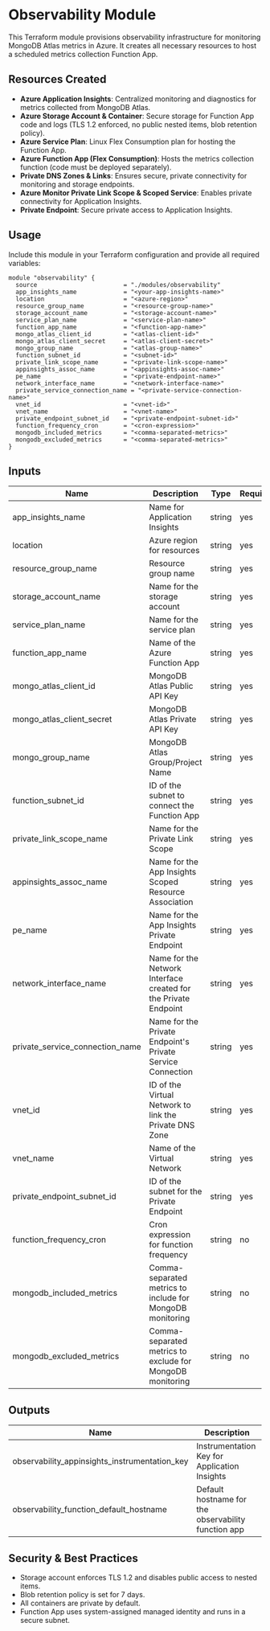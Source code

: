 # Observability Module

This Terraform module provisions observability infrastructure for monitoring MongoDB Atlas metrics in Azure. It creates all necessary resources to host a scheduled metrics collection Function App.

## Resources Created

- **Azure Application Insights**: Centralized monitoring and diagnostics for metrics collected from MongoDB Atlas.
- **Azure Storage Account & Container**: Secure storage for Function App code and logs (TLS 1.2 enforced, no public nested items, blob retention policy).
- **Azure Service Plan**: Linux Flex Consumption plan for hosting the Function App.
- **Azure Function App (Flex Consumption)**: Hosts the metrics collection function (code must be deployed separately).
- **Private DNS Zones & Links**: Ensures secure, private connectivity for monitoring and storage endpoints.
- **Azure Monitor Private Link Scope & Scoped Service**: Enables private connectivity for Application Insights.
- **Private Endpoint**: Secure private access to Application Insights.

## Usage


Include this module in your Terraform configuration and provide all required variables:

```hcl
module "observability" {
  source                        = "./modules/observability"
  app_insights_name             = "<your-app-insights-name>"
  location                      = "<azure-region>"
  resource_group_name           = "<resource-group-name>"
  storage_account_name          = "<storage-account-name>"
  service_plan_name             = "<service-plan-name>"
  function_app_name             = "<function-app-name>"
  mongo_atlas_client_id         = "<atlas-client-id>"
  mongo_atlas_client_secret     = "<atlas-client-secret>"
  mongo_group_name              = "<atlas-group-name>"
  function_subnet_id            = "<subnet-id>"
  private_link_scope_name       = "<private-link-scope-name>"
  appinsights_assoc_name        = "<appinsights-assoc-name>"
  pe_name                       = "<private-endpoint-name>"
  network_interface_name        = "<network-interface-name>"
  private_service_connection_name = "<private-service-connection-name>"
  vnet_id                       = "<vnet-id>"
  vnet_name                     = "<vnet-name>"
  private_endpoint_subnet_id    = "<private-endpoint-subnet-id>"
  function_frequency_cron       = "<cron-expression>"
  mongodb_included_metrics      = "<comma-separated-metrics>"
  mongodb_excluded_metrics      = "<comma-separated-metrics>"
}
```

## Inputs


| Name                          | Description                                                                 | Type   | Required |
|-------------------------------|-----------------------------------------------------------------------------|--------|----------|
| app_insights_name             | Name for Application Insights                                                | string | yes      |
| location                      | Azure region for resources                                                   | string | yes      |
| resource_group_name           | Resource group name                                                          | string | yes      |
| storage_account_name          | Name for the storage account                                                 | string | yes      |
| service_plan_name             | Name for the service plan                                                    | string | yes      |
| function_app_name             | Name of the Azure Function App                                               | string | yes      |
| mongo_atlas_client_id         | MongoDB Atlas Public API Key                                                 | string | yes      |
| mongo_atlas_client_secret     | MongoDB Atlas Private API Key                                                | string | yes      |
| mongo_group_name              | MongoDB Atlas Group/Project Name                                             | string | yes      |
| function_subnet_id            | ID of the subnet to connect the Function App                                 | string | yes      |
| private_link_scope_name       | Name for the Private Link Scope                                              | string | yes      |
| appinsights_assoc_name        | Name for the App Insights Scoped Resource Association                        | string | yes      |
| pe_name                       | Name for the App Insights Private Endpoint                                   | string | yes      |
| network_interface_name        | Name for the Network Interface created for the Private Endpoint              | string | yes      |
| private_service_connection_name | Name for the Private Endpoint's Private Service Connection                  | string | yes      |
| vnet_id                       | ID of the Virtual Network to link the Private DNS Zone                       | string | yes      |
| vnet_name                     | Name of the Virtual Network                                                  | string | yes      |
| private_endpoint_subnet_id    | ID of the subnet for the Private Endpoint                                    | string | yes      |
| function_frequency_cron       | Cron expression for function frequency                                       | string | no      |
| mongodb_included_metrics      | Comma-separated metrics to include for MongoDB monitoring                    | string | no       |
| mongodb_excluded_metrics      | Comma-separated metrics to exclude for MongoDB monitoring                    | string | no       |

## Outputs

| Name                                         | Description                                         |
|----------------------------------------------|-----------------------------------------------------|
| observability_appinsights_instrumentation_key| Instrumentation Key for Application Insights         |
| observability_function_default_hostname      | Default hostname for the observability function app  |

## Security & Best Practices

- Storage account enforces TLS 1.2 and disables public access to nested items.
- Blob retention policy is set for 7 days.
- All containers are private by default.
- Function App uses system-assigned managed identity and runs in a secure subnet.
